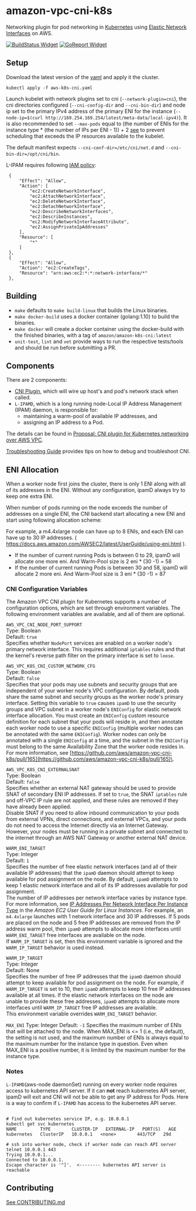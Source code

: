 # amazon-vpc-cni-k8s
Networking plugin for pod networking in [Kubernetes](https://kubernetes.io/) using [Elastic Network Interfaces](https://docs.aws.amazon.com/AWSEC2/latest/UserGuide/using-eni.html) on AWS.

[![BuildStatus Widget]][BuildStatus Result]
[![GoReport Widget]][GoReport Status]


[BuildStatus Result]: https://travis-ci.org/aws/amazon-vpc-cni-k8s
[BuildStatus Widget]: https://travis-ci.org/aws/amazon-vpc-cni-k8s.svg?branch=master

[GoReport Status]: https://goreportcard.com/report/github.com/aws/amazon-vpc-cni-k8s
[GoReport Widget]: https://goreportcard.com/badge/github.com/aws/amazon-vpc-cni-k8s?

## Setup
Download the latest version of the [yaml](./config/) and apply it the cluster.

```
kubectl apply -f aws-k8s-cni.yaml
```

Launch kubelet with network plugins set to cni (`--network-plugin=cni`), the cni directories configured (`--cni-config-dir` and `--cni-bin-dir`) and node ip set to the primary IPv4 address of the primary ENI for the instance (`--node-ip=$(curl http://169.254.169.254/latest/meta-data/local-ipv4)`).  It is also recommended to set `--max-pods` equal to (the number of ENIs for the instance type * (the number of IPs per ENI - 1)) + 2 [see](./pkg/awsutils/vpc_ip_resource_limit.go) to prevent scheduling that exceeds the IP resources available to the kubelet.

The default manifest expects `--cni-conf-dir=/etc/cni/net.d` and `--cni-bin-dir=/opt/cni/bin`.

L-IPAM requires following [IAM policy](https://docs.aws.amazon.com/IAM/latest/UserGuide/access_policies.html):

```      
 {
     "Effect": "Allow",
     "Action": [
         "ec2:CreateNetworkInterface",
         "ec2:AttachNetworkInterface",
         "ec2:DeleteNetworkInterface",
         "ec2:DetachNetworkInterface",
         "ec2:DescribeNetworkInterfaces",
         "ec2:DescribeInstances",
         "ec2:ModifyNetworkInterfaceAttribute",
         "ec2:AssignPrivateIpAddresses"
     ],
     "Resource": [
         "*"
     ]
 },
 {
     "Effect": "Allow",
     "Action": "ec2:CreateTags",
     "Resource": "arn:aws:ec2:*:*:network-interface/*"
 },
```

## Building

* `make` defaults to `make build-linux` that builds the Linux binaries.
* `make docker-build` uses a docker container (golang:1.10) to build the binaries.
* `make docker` will create a docker container using the docker-build with the finished binaries, with a tag of `amazon/amazon-k8s-cni:latest`
* `unit-test`, `lint` and `vet` provide ways to run the respective tests/tools and should be run before submitting a PR.

## Components

  There are 2 components:
  
  * [CNI Plugin](https://kubernetes.io/docs/concepts/cluster-administration/network-plugins/#cni), which will wire up host's and pod's network stack when called.
  * `L-IPAMD`, which is a long running node-Local IP Address Management (IPAM) daemon, is responsible for:
    * maintaining a warm-pool of available IP addresses, and
    * assigning an IP address to a Pod.

The details can be found in [Proposal: CNI plugin for Kubernetes networking over AWS VPC](https://github.com/aws/amazon-vpc-cni-k8s/blob/master/docs/cni-proposal.md).

[Troubleshooting Guide](https://github.com/aws/amazon-vpc-cni-k8s/blob/master/docs/troubleshooting.md) provides tips on how to debug and troubleshoot CNI.

## ENI Allocation

When a worker node first joins the cluster, there is only 1 ENI along with all of its addresses in the ENI. Without any configuration, ipamD always try to keep one extra ENI.

When number of pods running on the node exceeds the number of addresses on a single ENI, the CNI backend start allocating a new ENI and start using following allocation scheme:

For example, a m4.4xlarge node can have up to 8 ENIs, and each ENI can have up to 30 IP addresses. ( https://docs.aws.amazon.com/AWSEC2/latest/UserGuide/using-eni.html ).   

* If the number of current running Pods is between 0 to 29, ipamD will allocate one more eni. And Warm-Pool size is 2 eni * (30 -1) = 58 
* If the number of current running Pods is between 30 and 58, ipamD will allocate 2 more eni. And Warm-Pool size is 3 eni * (30 -1) = 87

### CNI Configuration Variables<a name="cni-env-vars"></a>

The Amazon VPC CNI plugin for Kubernetes supports a number of configuration options, which are set through environment variables\. The following environment variables are available, and all of them are optional\. 

`AWS_VPC_CNI_NODE_PORT_SUPPORT`  
Type: Boolean  
Default: `true`  
Specifies whether `NodePort` services are enabled on a worker node's primary network interface\. This requires additional `iptables` rules and that the kernel's reverse path filter on the primary interface is set to `loose`\.

`AWS_VPC_K8S_CNI_CUSTOM_NETWORK_CFG`  
Type: Boolean  
Default: `false`  
Specifies that your pods may use subnets and security groups that are independent of your worker node's VPC configuration\. By default, pods share the same subnet and security groups as the worker node's primary interface\. Setting this variable to `true` causes `ipamD` to use the security groups and VPC subnet in a worker node's `ENIConfig` for elastic network interface allocation\. You must create an `ENIConfig` custom resource definition for each subnet that your pods will reside in, and then annotate each worker node to use a specific `ENIConfig` \(multiple worker nodes can be annotated with the same `ENIConfig`\)\. Worker nodes can only be annotated with a single `ENIConfig` at a time, and the subnet in the `ENIConfig` must belong to the same Availability Zone that the worker node resides in\. For more information, see [https://github.com/aws/amazon-vpc-cni-k8s/pull/165](https://github.com/aws/amazon-vpc-cni-k8s/pull/165)\.

`AWS_VPC_K8S_CNI_EXTERNALSNAT`  
Type: Boolean  
Default: `false`  
Specifies whether an external NAT gateway should be used to provide SNAT of secondary ENI IP addresses\. If set to `true`, the SNAT `iptables` rule and off\-VPC IP rule are not applied, and these rules are removed if they have already been applied\.  
Disable SNAT if you need to allow inbound communication to your pods from external VPNs, direct connections, and external VPCs, and your pods do not need to access the Internet directly via an Internet Gateway\. However, your nodes must be running in a private subnet and connected to the internet through an AWS NAT Gateway or another external NAT device\.

`WARM_ENI_TARGET`  
Type: Integer  
Default: `1`  
Specifies the number of free elastic network interfaces \(and all of their available IP addresses\) that the `ipamD` daemon should attempt to keep available for pod assignment on the node\. By default, `ipamD` attempts to keep 1 elastic network interface and all of its IP addresses available for pod assignment\.  
The number of IP addresses per network interface varies by instance type\. For more information, see [IP Addresses Per Network Interface Per Instance Type](https://docs.aws.amazon.com/AWSEC2/latest/UserGuide/using-eni.html#AvailableIpPerENI) in the *Amazon EC2 User Guide for Linux Instances*\. 
For example, an `m4.4xlarge` launches with 1 network interface and 30 IP addresses\. If 5 pods are placed on the node and 5 free IP addresses are removed from the IP address warm pool, then `ipamD` attempts to allocate more interfaces until `WARM_ENI_TARGET` free interfaces are available on the node\.  
If `WARM_IP_TARGET` is set, then this environment variable is ignored and the `WARM_IP_TARGET` behavior is used instead\.

`WARM_IP_TARGET`  
Type: Integer  
Default: None  
Specifies the number of free IP addresses that the `ipamD` daemon should attempt to keep available for pod assignment on the node\. For example, if `WARM_IP_TARGET` is set to 10, then `ipamD` attempts to keep 10 free IP addresses available at all times\. If the elastic network interfaces on the node are unable to provide these free addresses, `ipamD` attempts to allocate more interfaces until `WARM_IP_TARGET` free IP addresses are available\.  
This environment variable overrides `WARM_ENI_TARGET` behavior\.

`MAX_ENI`
Type: Integer
Default: `-1`
Specifies the maximum number of ENIs that will be attached to the node. When MAX_ENI is <= 1 (i.e., the default), the setting is not used, and the maximum number of ENIs is always equal to the maximum number for the instance type in question. Even when MAX_ENI is a positive number, it is limited by the maximum number for the instance type.

### Notes

`L-IPAMD`(aws-node daemonSet) running on every worker node requires access to kubernetes API server.  If it can **not** reach kubernetes API server, ipamD will exit and CNI will not be able to get any IP address for Pods.  Here is a way to confirm if `L-IPAMD` has access to the kubernetes API server.

```

# find out kubernetes service IP, e.g. 10.0.0.1
kubectl get svc kubernetes
NAME         TYPE        CLUSTER-IP   EXTERNAL-IP   PORT(S)   AGE
kubernetes   ClusterIP   10.0.0.1   <none>        443/TCP   29d

# ssh into worker node, check if worker node can reach API server
telnet 10.0.0.1 443
Trying 10.0.0.1...
Connected to 10.0.0.1.
Escape character is '^]'.  <-------- kubernetes API server is reachable

``` 

## Contributing
[See CONTRIBUTING.md](./CONTRIBUTING.md)
